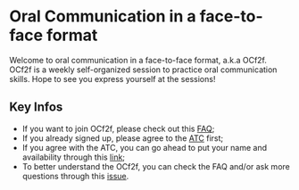 # Oral Communication in a face-to-face format
Welcome to oral communication in a face-to-face format, a.k.a OCf2f. OCf2f is a weekly self-organized session to practice oral communication skills. Hope to see you express yourself at the sessions!

## Key Infos
* If you want to join OCf2f, please check out this [FAQ](https://github.com/ChenxiSSS/OCf2f/blob/QQ/FAQ.md#how-do-i-sign-up);
* If you already signed up, please agree to the [ATC](https://github.com/ChenxiSSS/OCf2f/blob/QQ/AGREE%20TO%20CONTINUE.md) first;
* If you agree with the ATC, you can go ahead to put your name and availability through this [link](https://doodle.com/poll/rwc8rmyc746k2gui?utm_source=poll&utm_medium=link);
* To better understand the OCf2f, you can check the FAQ and/or ask more questions through this [issue](https://github.com/ChenxiSSS/OCf2f/issues/7).
